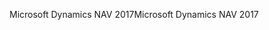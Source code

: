 <span data-ttu-id="d3315-101">Microsoft Dynamics NAV 2017</span><span class="sxs-lookup"><span data-stu-id="d3315-101">Microsoft Dynamics NAV 2017</span></span>